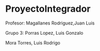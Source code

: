 # ProyectoIntegrador

Profesor: 
Magallanes Rodriguez,Juan Luis

Grupo 3:
Porras Lopez, Luis Gonzalo

Mora Torres, Luis Rodrigo
